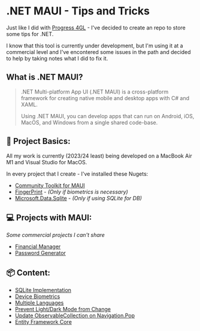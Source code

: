 # .NET MAUI - Tips and Tricks

Just like I did with [Progress 4GL](https://github.com/raphaelfrei/open_edge-guides) - I've decided to create an repo to store some tips for .NET.

I know that this tool is currently under development, but I'm using it at a commercial level and I've encontered some issues in the path and decided to help by taking notes what I did to fix it.

## What is .NET MAUI?

> .NET Multi-platform App UI (.NET MAUI) is a cross-platform framework for creating native mobile and desktop apps with C# and XAML.
>
> Using .NET MAUI, you can develop apps that can run on Android, iOS, MacOS, and Windows from a single shared code-base.

## 📝 Project Basics:

All my work is currently (2023/24 least) being developed on a MacBook Air M1 and Visual Studio for MacOS.

In every project that I create - I've installed these Nugets:

- [Community Toolkit for MAUI](https://github.com/CommunityToolkit/Maui)
- [FingerPrint](https://github.com/smstuebe/xamarin-fingerprint) - *(Only if biometrics is necessary)*
- [Microsoft.Data.Sqlite](https://www.nuget.org/packages/Microsoft.Data.Sqlite/) - *(Only if using SQLite for DB)*

## 💻 Projects with MAUI:

*Some commercial projects I can't share*

- [Financial Manager](https://github.com/raphaelfrei/financial-manager)
- [Password Generator](https://github.com/raphaelfrei/xaml_password-generator)

## 📦 Content:

- [SQLite Implementation](https://github.com/raphaelfrei/maui-guides/blob/main/sqlite.md)
- [Device Biometrics](https://github.com/raphaelfrei/maui-guides/blob/main/user_biometrics.md)
- [Multiple Languages](https://github.com/raphaelfrei/maui-guides/blob/main/multi-language.md)
- [Prevent Light/Dark Mode from Change](https://github.com/raphaelfrei/maui-guides/blob/main/fix-app-themes.md)
- [Update ObservableCollection on Navigation.Pop](https://github.com/raphaelfrei/maui-guides/blob/main/update-data-on-pop.md)
- [Entity Framework Core](https://github.com/raphaelfrei/maui-guides/blob/main/ef-core.md)
